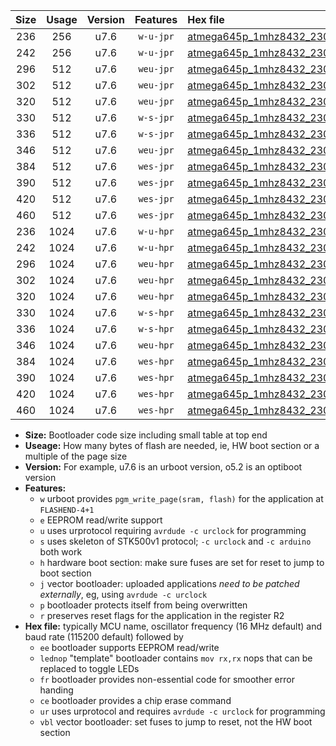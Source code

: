 |Size|Usage|Version|Features|Hex file|
|:-:|:-:|:-:|:-:|:--|
|236|256|u7.6|`w-u-jpr`|[atmega645p_1mhz8432_230400bps_ur_vbl.hex](https://raw.githubusercontent.com/stefanrueger/urboot/main/atmega645p_1mhz8432_230400bps_ur_vbl.hex)|
|242|256|u7.6|`w-u-jpr`|[atmega645p_1mhz8432_230400bps_lednop_ur_vbl.hex](https://raw.githubusercontent.com/stefanrueger/urboot/main/atmega645p_1mhz8432_230400bps_lednop_ur_vbl.hex)|
|296|512|u7.6|`weu-jpr`|[atmega645p_1mhz8432_230400bps_ee_ur_vbl.hex](https://raw.githubusercontent.com/stefanrueger/urboot/main/atmega645p_1mhz8432_230400bps_ee_ur_vbl.hex)|
|302|512|u7.6|`weu-jpr`|[atmega645p_1mhz8432_230400bps_ee_lednop_ur_vbl.hex](https://raw.githubusercontent.com/stefanrueger/urboot/main/atmega645p_1mhz8432_230400bps_ee_lednop_ur_vbl.hex)|
|320|512|u7.6|`weu-jpr`|[atmega645p_1mhz8432_230400bps_ee_lednop_fr_ur_vbl.hex](https://raw.githubusercontent.com/stefanrueger/urboot/main/atmega645p_1mhz8432_230400bps_ee_lednop_fr_ur_vbl.hex)|
|330|512|u7.6|`w-s-jpr`|[atmega645p_1mhz8432_230400bps_vbl.hex](https://raw.githubusercontent.com/stefanrueger/urboot/main/atmega645p_1mhz8432_230400bps_vbl.hex)|
|336|512|u7.6|`w-s-jpr`|[atmega645p_1mhz8432_230400bps_lednop_vbl.hex](https://raw.githubusercontent.com/stefanrueger/urboot/main/atmega645p_1mhz8432_230400bps_lednop_vbl.hex)|
|346|512|u7.6|`weu-jpr`|[atmega645p_1mhz8432_230400bps_ee_lednop_fr_ce_ur_vbl.hex](https://raw.githubusercontent.com/stefanrueger/urboot/main/atmega645p_1mhz8432_230400bps_ee_lednop_fr_ce_ur_vbl.hex)|
|384|512|u7.6|`wes-jpr`|[atmega645p_1mhz8432_230400bps_ee_vbl.hex](https://raw.githubusercontent.com/stefanrueger/urboot/main/atmega645p_1mhz8432_230400bps_ee_vbl.hex)|
|390|512|u7.6|`wes-jpr`|[atmega645p_1mhz8432_230400bps_ee_lednop_vbl.hex](https://raw.githubusercontent.com/stefanrueger/urboot/main/atmega645p_1mhz8432_230400bps_ee_lednop_vbl.hex)|
|420|512|u7.6|`wes-jpr`|[atmega645p_1mhz8432_230400bps_ee_lednop_fr_vbl.hex](https://raw.githubusercontent.com/stefanrueger/urboot/main/atmega645p_1mhz8432_230400bps_ee_lednop_fr_vbl.hex)|
|460|512|u7.6|`wes-jpr`|[atmega645p_1mhz8432_230400bps_ee_lednop_fr_ce_vbl.hex](https://raw.githubusercontent.com/stefanrueger/urboot/main/atmega645p_1mhz8432_230400bps_ee_lednop_fr_ce_vbl.hex)|
|236|1024|u7.6|`w-u-hpr`|[atmega645p_1mhz8432_230400bps_ur.hex](https://raw.githubusercontent.com/stefanrueger/urboot/main/atmega645p_1mhz8432_230400bps_ur.hex)|
|242|1024|u7.6|`w-u-hpr`|[atmega645p_1mhz8432_230400bps_lednop_ur.hex](https://raw.githubusercontent.com/stefanrueger/urboot/main/atmega645p_1mhz8432_230400bps_lednop_ur.hex)|
|296|1024|u7.6|`weu-hpr`|[atmega645p_1mhz8432_230400bps_ee_ur.hex](https://raw.githubusercontent.com/stefanrueger/urboot/main/atmega645p_1mhz8432_230400bps_ee_ur.hex)|
|302|1024|u7.6|`weu-hpr`|[atmega645p_1mhz8432_230400bps_ee_lednop_ur.hex](https://raw.githubusercontent.com/stefanrueger/urboot/main/atmega645p_1mhz8432_230400bps_ee_lednop_ur.hex)|
|320|1024|u7.6|`weu-hpr`|[atmega645p_1mhz8432_230400bps_ee_lednop_fr_ur.hex](https://raw.githubusercontent.com/stefanrueger/urboot/main/atmega645p_1mhz8432_230400bps_ee_lednop_fr_ur.hex)|
|330|1024|u7.6|`w-s-hpr`|[atmega645p_1mhz8432_230400bps.hex](https://raw.githubusercontent.com/stefanrueger/urboot/main/atmega645p_1mhz8432_230400bps.hex)|
|336|1024|u7.6|`w-s-hpr`|[atmega645p_1mhz8432_230400bps_lednop.hex](https://raw.githubusercontent.com/stefanrueger/urboot/main/atmega645p_1mhz8432_230400bps_lednop.hex)|
|346|1024|u7.6|`weu-hpr`|[atmega645p_1mhz8432_230400bps_ee_lednop_fr_ce_ur.hex](https://raw.githubusercontent.com/stefanrueger/urboot/main/atmega645p_1mhz8432_230400bps_ee_lednop_fr_ce_ur.hex)|
|384|1024|u7.6|`wes-hpr`|[atmega645p_1mhz8432_230400bps_ee.hex](https://raw.githubusercontent.com/stefanrueger/urboot/main/atmega645p_1mhz8432_230400bps_ee.hex)|
|390|1024|u7.6|`wes-hpr`|[atmega645p_1mhz8432_230400bps_ee_lednop.hex](https://raw.githubusercontent.com/stefanrueger/urboot/main/atmega645p_1mhz8432_230400bps_ee_lednop.hex)|
|420|1024|u7.6|`wes-hpr`|[atmega645p_1mhz8432_230400bps_ee_lednop_fr.hex](https://raw.githubusercontent.com/stefanrueger/urboot/main/atmega645p_1mhz8432_230400bps_ee_lednop_fr.hex)|
|460|1024|u7.6|`wes-hpr`|[atmega645p_1mhz8432_230400bps_ee_lednop_fr_ce.hex](https://raw.githubusercontent.com/stefanrueger/urboot/main/atmega645p_1mhz8432_230400bps_ee_lednop_fr_ce.hex)|

- **Size:** Bootloader code size including small table at top end
- **Useage:** How many bytes of flash are needed, ie, HW boot section or a multiple of the page size
- **Version:** For example, u7.6 is an urboot version, o5.2 is an optiboot version
- **Features:**
  + `w` urboot provides `pgm_write_page(sram, flash)` for the application at `FLASHEND-4+1`
  + `e` EEPROM read/write support
  + `u` uses urprotocol requiring `avrdude -c urclock` for programming
  + `s` uses skeleton of STK500v1 protocol; `-c urclock` and `-c arduino` both work
  + `h` hardware boot section: make sure fuses are set for reset to jump to boot section
  + `j` vector bootloader: uploaded applications *need to be patched externally*, eg, using `avrdude -c urclock`
  + `p` bootloader protects itself from being overwritten
  + `r` preserves reset flags for the application in the register R2
- **Hex file:** typically MCU name, oscillator frequency (16 MHz default) and baud rate (115200 default) followed by
  + `ee` bootloader supports EEPROM read/write
  + `lednop` "template" bootloader contains `mov rx,rx` nops that can be replaced to toggle LEDs
  + `fr` bootloader provides non-essential code for smoother error handing
  + `ce` bootloader provides a chip erase command
  + `ur` uses urprotocol and requires `avrdude -c urclock` for programming
  + `vbl` vector bootloader: set fuses to jump to reset, not the HW boot section
